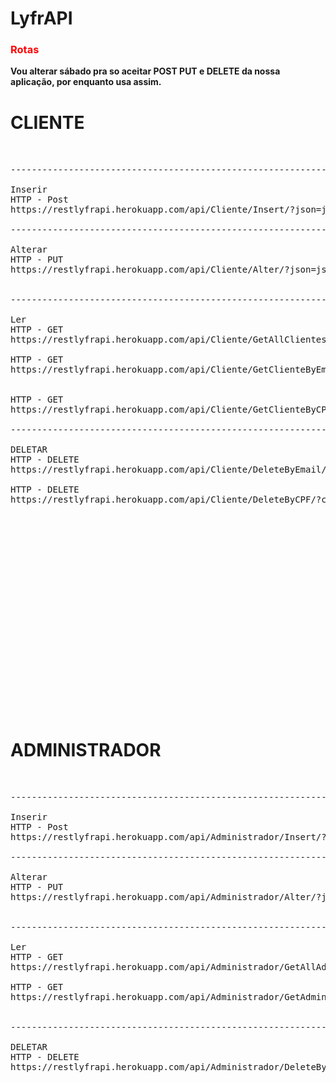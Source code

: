 # LyfrAPI

<h3><font color="red">Rotas</font></h3>

<p><strong>Vou alterar sábado pra so aceitar POST PUT e DELETE da nossa aplicação, por enquanto usa assim.</strong></p>


<strong><h1>CLIENTE</h1></strong>

<pre>


-------------------------------------------------------------------------------------------------

Inserir
HTTP - Post
https://restlyfrapi.herokuapp.com/api/Cliente/Insert/?json=json&senhaAPI=Lyfr123

-------------------------------------------------------------------------------------------------

Alterar
HTTP - PUT
https://restlyfrapi.herokuapp.com/api/Cliente/Alter/?json=json&senhaAPI=Lyfr123


-------------------------------------------------------------------------------------------------

Ler
HTTP - GET
https://restlyfrapi.herokuapp.com/api/Cliente/GetAllClientes/?senhaAPI=Lyfr123

HTTP - GET
https://restlyfrapi.herokuapp.com/api/Cliente/GetClienteByEmail/?email=email&senha=senha&senhaAPI=Lyfr123


HTTP - GET
https://restlyfrapi.herokuapp.com/api/Cliente/GetClienteByCPF/?cpf=cpf&senha=senha&senhaAPI=Lyfr123

-------------------------------------------------------------------------------------------------

DELETAR
HTTP - DELETE
https://restlyfrapi.herokuapp.com/api/Cliente/DeleteByEmail/?email=email&senhaAPI=Lyfr123

HTTP - DELETE
https://restlyfrapi.herokuapp.com/api/Cliente/DeleteByCPF/?cpf=cpf&senhaAPI=Lyfr123

</pre>









<br><br><br><br><br><br><br><br><br><br><br><br><br><br><br><br><br><br>

<strong><h1>ADMINISTRADOR</h1></strong>


<pre>


-------------------------------------------------------------------------------------------------

Inserir
HTTP - Post
https://restlyfrapi.herokuapp.com/api/Administrador/Insert/?json=json&senhaAPI=Lyfr123

-------------------------------------------------------------------------------------------------

Alterar
HTTP - PUT
https://restlyfrapi.herokuapp.com/api/Administrador/Alter/?json=json&senhaAPI=Lyfr123


-------------------------------------------------------------------------------------------------

Ler
HTTP - GET
https://restlyfrapi.herokuapp.com/api/Administrador/GetAllAdministradores/?senhaAPI=Lyfr123

HTTP - GET
https://restlyfrapi.herokuapp.com/api/Administrador/GetAdministrador/?login=login&senha=senha&senhaAPI=Lyfr123


-------------------------------------------------------------------------------------------------

DELETAR
HTTP - DELETE
https://restlyfrapi.herokuapp.com/api/Administrador/DeleteByLogin/?login=login&senhaAPI=Lyfr123

</pre>
